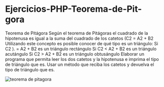 # Ejercicios-PHP-Teorema-de-Pit-gora

Teorema de Pitágora
Según el teorema de Pitágoras el cuadrado de la hipotenusa es igual a la suma del cuadrado de los catetos (C2 = A2 + B2
Utilizando este concepto es posible conocer de qué tipo es un triángulo:
Si C2 ). = A2 + B2 es un triángulo rectángulo
Si C2 < A2 + B2 es un triángulo acutángulo
Si C2 > A2 + B2 es un triángulo obtusángulo
Elaborar un programa que permita leer los dos catetos y la hipotenusa e imprima el tipo de triángulo que es. Usar un método que reciba los catetos y devuelva el tipo de triángulo que es.

![teorema de pitagora](https://user-images.githubusercontent.com/85589346/219085888-54553ccb-1b75-459b-ad72-0c973af39ede.png)
